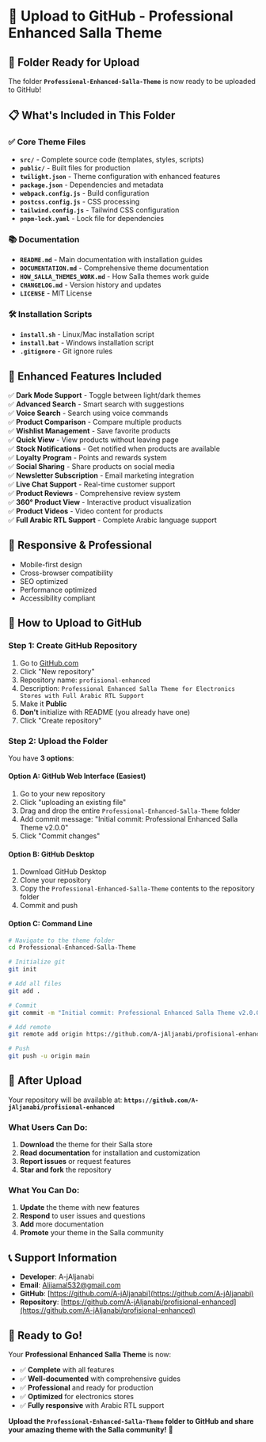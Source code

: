 # 🚀 Upload to GitHub - Professional Enhanced Salla Theme

## 📁 **Folder Ready for Upload**

The folder **`Professional-Enhanced-Salla-Theme`** is now ready to be uploaded to GitHub!

## 📋 **What's Included in This Folder**

### ✅ **Core Theme Files**
- **`src/`** - Complete source code (templates, styles, scripts)
- **`public/`** - Built files for production
- **`twilight.json`** - Theme configuration with enhanced features
- **`package.json`** - Dependencies and metadata
- **`webpack.config.js`** - Build configuration
- **`postcss.config.js`** - CSS processing
- **`tailwind.config.js`** - Tailwind CSS configuration
- **`pnpm-lock.yaml`** - Lock file for dependencies

### 📚 **Documentation**
- **`README.md`** - Main documentation with installation guides
- **`DOCUMENTATION.md`** - Comprehensive theme documentation
- **`HOW_SALLA_THEMES_WORK.md`** - How Salla themes work guide
- **`CHANGELOG.md`** - Version history and updates
- **`LICENSE`** - MIT License

### 🛠️ **Installation Scripts**
- **`install.sh`** - Linux/Mac installation script
- **`install.bat`** - Windows installation script
- **`.gitignore`** - Git ignore rules

## 🎯 **Enhanced Features Included**

✅ **Dark Mode Support** - Toggle between light/dark themes  
✅ **Advanced Search** - Smart search with suggestions  
✅ **Voice Search** - Search using voice commands  
✅ **Product Comparison** - Compare multiple products  
✅ **Wishlist Management** - Save favorite products  
✅ **Quick View** - View products without leaving page  
✅ **Stock Notifications** - Get notified when products are available  
✅ **Loyalty Program** - Points and rewards system  
✅ **Social Sharing** - Share products on social media  
✅ **Newsletter Subscription** - Email marketing integration  
✅ **Live Chat Support** - Real-time customer support  
✅ **Product Reviews** - Comprehensive review system  
✅ **360° Product View** - Interactive product visualization  
✅ **Product Videos** - Video content for products  
✅ **Full Arabic RTL Support** - Complete Arabic language support  

## 📱 **Responsive & Professional**
- Mobile-first design
- Cross-browser compatibility
- SEO optimized
- Performance optimized
- Accessibility compliant

## 🚀 **How to Upload to GitHub**

### **Step 1: Create GitHub Repository**
1. Go to [GitHub.com](https://github.com)
2. Click "New repository"
3. Repository name: `profisional-enhanced`
4. Description: `Professional Enhanced Salla Theme for Electronics Stores with Full Arabic RTL Support`
5. Make it **Public**
6. **Don't** initialize with README (you already have one)
7. Click "Create repository"

### **Step 2: Upload the Folder**
You have **3 options**:

#### **Option A: GitHub Web Interface (Easiest)**
1. Go to your new repository
2. Click "uploading an existing file"
3. Drag and drop the entire `Professional-Enhanced-Salla-Theme` folder
4. Add commit message: "Initial commit: Professional Enhanced Salla Theme v2.0.0"
5. Click "Commit changes"

#### **Option B: GitHub Desktop**
1. Download GitHub Desktop
2. Clone your repository
3. Copy the `Professional-Enhanced-Salla-Theme` contents to the repository folder
4. Commit and push

#### **Option C: Command Line**
```bash
# Navigate to the theme folder
cd Professional-Enhanced-Salla-Theme

# Initialize git
git init

# Add all files
git add .

# Commit
git commit -m "Initial commit: Professional Enhanced Salla Theme v2.0.0"

# Add remote
git remote add origin https://github.com/A-jAljanabi/profisional-enhanced.git

# Push
git push -u origin main
```

## 🎯 **After Upload**

Your repository will be available at:
**`https://github.com/A-jAljanabi/profisional-enhanced`**

### **What Users Can Do:**
1. **Download** the theme for their Salla store
2. **Read documentation** for installation and customization
3. **Report issues** or request features
4. **Star and fork** the repository

### **What You Can Do:**
1. **Update** the theme with new features
2. **Respond** to user issues and questions
3. **Add** more documentation
4. **Promote** your theme in the Salla community

## 📞 **Support Information**

- **Developer**: A-jAljanabi
- **Email**: Alijamal532@gmail.com
- **GitHub**: [https://github.com/A-jAljanabi](https://github.com/A-jAljanabi)
- **Repository**: [https://github.com/A-jAljanabi/profisional-enhanced](https://github.com/A-jAljanabi/profisional-enhanced)

## 🎉 **Ready to Go!**

Your **Professional Enhanced Salla Theme** is now:
- ✅ **Complete** with all features
- ✅ **Well-documented** with comprehensive guides
- ✅ **Professional** and ready for production
- ✅ **Optimized** for electronics stores
- ✅ **Fully responsive** with Arabic RTL support

**Upload the `Professional-Enhanced-Salla-Theme` folder to GitHub and share your amazing theme with the Salla community!** 🚀 